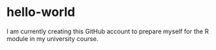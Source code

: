 # hello-world
I am currently creating this GitHub account to prepare myself for the R module in my university course.
